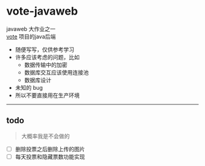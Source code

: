 # vote-javaweb
javaweb 大作业之一  
[vote](https://github.com/ltxhhz/vote) 项目的java后端

* 随便写写，仅供参考学习
* 许多应该考虑的问题，比如
  * 数据传输中的加密
  * 数据库交互应该使用连接池
  * 数据库设计
* 未知的 bug
* 所以不要直接用在生产环境
---

## todo 

> 大概率我是不会做的

- [ ] 删除投票之后删除上传的图片
- [ ] 每天投票和隐藏票数功能实现